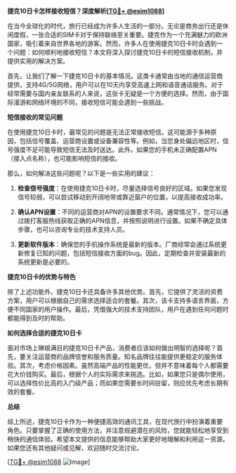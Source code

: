**捷克10日卡怎样接收短信？深度解析[[TG💪+ @esim1088](https://t.me/s/esim1088)]**

在当今全球化的时代，旅行已经成为许多人生活的一部分。无论是商务出行还是休闲度假，一张合适的SIM卡对于保持联络至关重要。捷克作为一个充满魅力的欧洲国家，吸引着来自世界各地的游客。然而，许多人在使用捷克10日卡时会遇到一个问题：如何顺利地接收短信？本文将深入探讨捷克10日卡的短信接收机制，并提供实用的解决方案。

首先，让我们了解一下捷克10日卡的基本情况。这类卡通常由当地的通信运营商提供，支持4G/5G网络，用户可以在10天内享受高速上网和语音通话服务。对于经常需要与国内亲友联系的人来说，这张卡无疑是一个方便的选择。然而，由于国际漫游和网络环境的不同，接收短信可能会遇到一些挑战。

**短信接收的常见问题**

在使用捷克10日卡时，最常见的问题是无法正常接收短信。这可能源于多种原因，包括信号覆盖、运营商设置或设备兼容性等。例如，当您身处偏远地区时，信号强度不足可能导致短信无法及时送达。此外，如果您的手机未正确配置APN（接入点名称），也可能影响短信的接收。

那么，如何解决这些问题呢？以下是一些实用的建议：

1. **检查信号强度**：在使用捷克10日卡时，尽量选择信号良好的区域。如果您发现信号较弱，可以尝试移动到开阔地带或靠近窗户的位置，以提高接收成功率。

2. **确认APN设置**：不同的运营商对APN的设置要求不同。通常情况下，您可以通过拨打客服热线获取正确的APN信息，并按照说明进行设置。如果不确定具体步骤，也可以咨询专业的技术支持人员。

3. **更新软件版本**：确保您的手机操作系统是最新的版本。厂商经常会通过系统更新修复已知的问题，包括短信接收方面的bug。因此，定期检查并安装最新的系统更新是必要的。

**捷克10日卡的优势与特色**

除了上述功能外，捷克10日卡还具备许多其他优势。首先，它提供了灵活的资费方案，用户可以根据自己的需求选择适合的套餐。其次，该卡支持多语言界面，方便不同国家的用户操作。最后，凭借强大的技术支持团队，用户在遇到任何问题时都能得到及时的帮助。

**如何选择合适的捷克10日卡**

面对市场上琳琅满目的捷克10日卡产品，消费者应该如何做出明智的选择呢？首先，要关注运营商的品牌信誉和服务质量。知名品牌往往能提供更稳定的服务体验。其次，考虑价格因素。虽然高端产品的性能更优，但并不意味着每个人都需要花大价钱购买。最后，根据个人的实际需求来挑选。比如，如果您只是偶尔使用，可以选择性价比高的入门级产品；而如果您需要长时间驻留，则应优先考虑长期有效的套餐。

**总结**

综上所述，捷克10日卡作为一种便捷高效的通讯工具，在现代旅行中扮演着重要角色。只要掌握了正确的使用方法，并注意规避潜在的风险，您就能轻松地享受到畅快的通信体验。希望本文提供的信息能够帮助大家更好地理解和利用这一资源。如果您还有其他疑问或见解，欢迎随时交流讨论。

[[TG💪+ @esim1088](https://t.me/s/esim1088) ![Image](https://i.postimg.cc/4NQfJmqS/Snipaste-2025-05-13-00-14-12.png)]